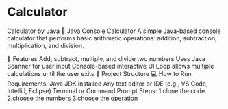 # Calculator
Calculator by  Java
🧮 Java Console Calculator
A simple Java-based console calculator that performs basic arithmetic operations: addition, subtraction, multiplication, and division.

🚀 Features
Add, subtract, multiply, and divide two numbers
Uses Java Scanner for user input
Console-based interactive UI
Loop allows multiple calculations until the user exits
📁 Project Structure
💻 How to Run
Requirements:
Java JDK installed
Any text editor or IDE (e.g., VS Code, IntelliJ, Eclipse)
Terminal or Command Prompt
Steps:
1.clone the code
2.choose the numbers
3.choose the operation
